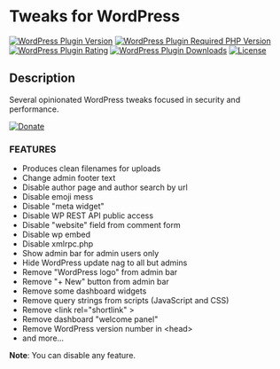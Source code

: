 # Tweaks for WordPress

[![WordPress Plugin Version](https://img.shields.io/wordpress/plugin/v/wp-tweaks?label=Plugin%20Version&logo=wordpress&style=flat-square)](https://wordpress.org/plugins/wp-tweaks/)
[![WordPress Plugin Required PHP Version](https://img.shields.io/wordpress/plugin/required-php/wp-tweaks?label=PHP%20Required&logo=php&logoColor=white&style=flat-square)](https://wordpress.org/plugins/wp-tweaks/)
[![WordPress Plugin Rating](https://img.shields.io/wordpress/plugin/stars/wp-tweaks?label=Plugin%20Rating&logo=wordpress&style=flat-square)](https://wordpress.org/support/plugin/wp-tweaks/reviews/)
[![WordPress Plugin Downloads](https://img.shields.io/wordpress/plugin/dt/wp-tweaks.svg?label=Downloads&logo=wordpress&style=flat-square)](https://wordpress.org/plugins/wp-tweaks/advanced/)
[![License](https://img.shields.io/badge/LICENSE-GPLv3-blue?style=flat-square)](/LICENSE)

## Description

Several opinionated WordPress tweaks focused in security and performance.

[![Donate](https://img.shields.io/badge/SUPPORT%20ME-DONATE-2b8a3e?style=for-the-badge)](https://luizpb.com/donate/)

### FEATURES

- Produces clean filenames for uploads
- Change admin footer text
- Disable author page and author search by url
- Disable emoji mess
- Disable "meta widget"
- Disable WP REST API public access
- Disable "website" field from comment form
- Disable wp embed
- Disable xmlrpc.php
- Show admin bar for admin users only
- Hide WordPress update nag to all but admins
- Remove "WordPress logo" from admin bar
- Remove "+ New" button from admin bar
- Remove some dashboard widgets
- Remove query strings from scripts (JavaScript and CSS)
- Remove &lt;link rel="shortlink" &gt;
- Remove dashboard "welcome panel"
- Remove WordPress version number in &lt;head&gt;
- and more...

**Note**: You can disable any feature.
